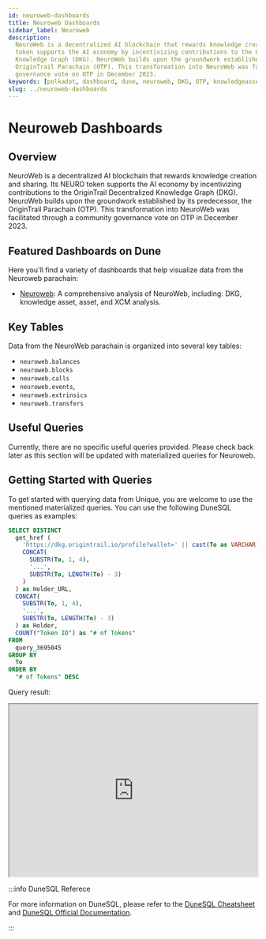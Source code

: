 ```yaml
---
id: neuroweb-dashboards
title: Neuroweb Dashboards
sidebar_label: Neuroweb
description:
  NeuroWeb is a decentralized AI blockchain that rewards knowledge creation and sharing. Its NEURO
  token supports the AI economy by incentivizing contributions to the OriginTrail Decentralized
  Knowledge Graph (DKG). NeuroWeb builds upon the groundwork established by its predecessor, the
  OriginTrail Parachain (OTP). This transformation into NeuroWeb was facilitated through a community
  governance vote on OTP in December 2023.
keywords: [polkadot, dashboard, dune, neuroweb, DKG, OTP, knowledgeasset]
slug: ../neuroweb-dashboards
---
```


# Neuroweb Dashboards

## Overview

NeuroWeb is a decentralized AI blockchain that rewards knowledge creation and sharing. Its NEURO
token supports the AI economy by incentivizing contributions to the OriginTrail Decentralized
Knowledge Graph (DKG). NeuroWeb builds upon the groundwork established by its predecessor, the
OriginTrail Parachain (OTP). This transformation into NeuroWeb was facilitated through a community
governance vote on OTP in December 2023.

## Featured Dashboards on Dune

Here you'll find a variety of dashboards that help visualize data from the Neuroweb parachain:

- [Neuroweb](https://dune.com/substrate/neuroweb): A comprehensive analysis of NeuroWeb, including:
  DKG, knowledge asset, asset, and XCM analysis.

## Key Tables

Data from the NeuroWeb parachain is organized into several key tables:

- `neuroweb.balances`
- `neuroweb.blocks`
- `neuroweb.calls`
- `neuroweb.events`,
- `neuroweb.extrinsics`
- `neuroweb.transfers`

## Useful Queries

Currently, there are no specific useful queries provided. Please check back later as this section
will be updated with materialized queries for Neuroweb.

## Getting Started with Queries

To get started with querying data from Unique, you are welcome to use the mentioned materialized
queries. You can use the following DuneSQL queries as examples:

```sql title="Neuroweb Knowledge Asset Distribution" showLineNumbers
SELECT DISTINCT
  get_href (
    'https://dkg.origintrail.io/profile?wallet=' || cast(To as VARCHAR),
    CONCAT(
      SUBSTR(To, 1, 4),
      '...',
      SUBSTR(To, LENGTH(To) - 3)
    )
  ) as Holder_URL,
  CONCAT(
    SUBSTR(To, 1, 4),
    '...',
    SUBSTR(To, LENGTH(To) - 3)
  ) as Holder,
  COUNT("Token ID") as "# of Tokens"
FROM
  query_3695045
GROUP BY
  To
ORDER BY
  "# of Tokens" DESC
```

Query result:

<iframe src="https://dune.com/embeds/3696553/6219067" height="350" width="100%"></iframe>

:::info DuneSQL Referece

For more information on DuneSQL, please refer to the [DuneSQL Cheatsheet](../dunesql-cheatsheet.md)
and
[DuneSQL Official Documentation](https://docs.dune.com/query-engine/Functions-and-operators/index).

:::
